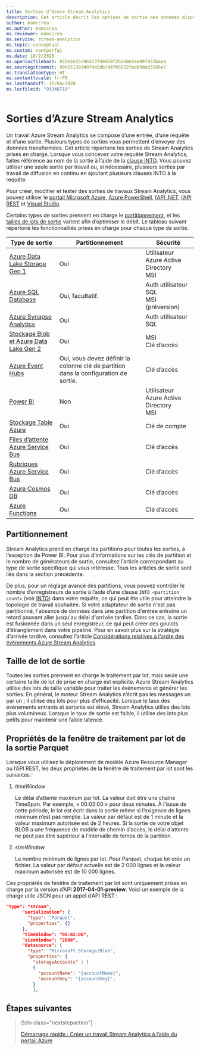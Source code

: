 ```yaml
---
title: Sorties d’Azure Stream Analytics
description: Cet article décrit les options de sortie des données disponibles pour Azure Stream Analytics.
author: mamccrea
ms.author: mamccrea
ms.reviewer: mamccrea
ms.service: stream-analytics
ms.topic: conceptual
ms.custom: contperfq1
ms.date: 10/2/2020
ms.openlocfilehash: 022e2e25c96473f49468f2bd48e5ee997933baea
ms.sourcegitcommit: 99955130348f9d2db7d4fb5032fad89dad3185e7
ms.translationtype: HT
ms.contentlocale: fr-FR
ms.lasthandoff: 11/04/2020
ms.locfileid: "93348710"
---
```

# <a name="outputs-from-azure-stream-analytics"></a>Sorties d’Azure Stream Analytics

Un travail Azure Stream Analytics se compose d’une entrée, d’une requête et d’une sortie. Plusieurs types de sorties vous permettent d’envoyer des données transformées. Cet article répertorie les sorties de Stream Analytics prises en charge. Lorsque vous concevez votre requête Stream Analytics, faites référence au nom de la sortie à l’aide de la [clause INTO](/stream-analytics-query/into-azure-stream-analytics). Vous pouvez utiliser une seule sortie par travail ou, si nécessaire, plusieurs sorties par travail de diffusion en continu en ajoutant plusieurs clauses INTO à la requête.

Pour créer, modifier et tester des sorties de travaux Stream Analytics, vous pouvez utiliser le [portail Microsoft Azure](stream-analytics-quick-create-portal.md#configure-job-output), [Azure PowerShell](stream-analytics-quick-create-powershell.md#configure-output-to-the-job), [l’API .NET](/dotnet/api/microsoft.azure.management.streamanalytics.ioutputsoperations), [l’API REST](/rest/api/streamanalytics/) et [Visual Studio](stream-analytics-quick-create-vs.md).

Certains types de sorties prennent en charge le [partitionnement](#partitioning), et les [tailles de lots de sortie](#output-batch-size) varient afin d’optimiser le débit. Le tableau suivant répertorie les fonctionnalités prises en charge pour chaque type de sortie.

| Type de sortie | Partitionnement | Sécurité | 
|-------------|--------------|----------|
|[Azure Data Lake Storage Gen 1](azure-data-lake-storage-gen1-output.md)|Oui|Utilisateur Azure Active Directory </br> MSI|
|[Azure SQL Database](sql-database-output.md)|Oui, facultatif.|Auth utilisateur SQL </br> MSI (préversion)|
|[Azure Synapse Analytics](azure-synapse-analytics-output.md)|Oui|Auth utilisateur SQL|
|[Stockage Blob et Azure Data Lake Gen 2](blob-storage-azure-data-lake-gen2-output.md)|Oui|MSI </br> Clé d’accès|
|[Azure Event Hubs](event-hubs-output.md)|Oui, vous devez définir la colonne clé de partition dans la configuration de sortie.|Clé d’accès|
|[Power BI](power-bi-output.md)|Non|Utilisateur Azure Active Directory </br> MSI|
|[Stockage Table Azure](table-storage-output.md)|Oui|Clé de compte|
|[Files d’attente Azure Service Bus](service-bus-queues-output.md)|Oui|Clé d’accès|
|[Rubriques Azure Service Bus](service-bus-topics-output.md)|Oui|Clé d’accès|
|[Azure Cosmos DB](azure-cosmos-db-output.md)|Oui|Clé d’accès|
|[Azure Functions](azure-functions-output.md)|Oui|Clé d’accès|

## <a name="partitioning"></a>Partitionnement

Stream Analytics prend en charge les partitions pour toutes les sorties, à l’exception de Power BI. Pour plus d’informations sur les clés de partition et le nombre de générateurs de sortie, consultez l’article correspondant au type de sortie spécifique qui vous intéresse. Tous les articles de sortie sont liés dans la section précédente.  

De plus, pour un réglage avancé des partitions, vous pouvez contrôler le nombre d’enregistreurs de sortie à l’aide d’une clause `INTO <partition count>` (voir [INTO](/stream-analytics-query/into-azure-stream-analytics#into-shard-count)) dans votre requête, ce qui peut ête utile pour atteindre la topologie de travail souhaitée. Si votre adaptateur de sortie n'est pas partitionné, l'absence de données dans une partition d'entrée entraîne un retard pouvant aller jusqu'au délai d'arrivée tardive. Dans ce cas, la sortie est fusionnée dans un seul enregistreur, ce qui peut créer des goulots d’étranglement dans votre pipeline. Pour en savoir plus sur la stratégie d’arrivée tardive, consultez l’article [Considérations relatives à l’ordre des événements Azure Stream Analytics](./stream-analytics-time-handling.md).

## <a name="output-batch-size"></a>Taille de lot de sortie

Toutes les sorties prennent en charge le traitement par lot, mais seule une certaine taille de lot de prise en charge est explicite. Azure Stream Analytics utilise des lots de taille variable pour traiter les événements et générer les sorties. En général, le moteur Stream Analytics n’écrit pas les messages un par un ; il utilise des lots pour plus d’efficacité. Lorsque le taux des événements entrants et sortants est élevé, Stream Analytics utilise des lots plus volumineux. Lorsque le taux de sortie est faible, il utilise des lots plus petits pour maintenir une faible latence.

## <a name="parquet-output-batching-window-properties"></a>Propriétés de la fenêtre de traitement par lot de la sortie Parquet

Lorsque vous utilisez le déploiement de modèle Azure Resource Manager ou l’API REST, les deux propriétés de la fenêtre de traitement par lot sont les suivantes :

1. *timeWindow*

   Le délai d’attente maximum par lot. La valeur doit être une chaîne TimeSpan. Par exemple, « 00:02:00 » pour deux minutes. À l’issue de cette période, le lot est écrit dans la sortie même si l’exigence de lignes minimum n’est pas remplie. La valeur par défaut est de 1 minute et la valeur maximum autorisée est de 2 heures. Si la sortie de votre objet BLOB a une fréquence de modèle de chemin d’accès, le délai d’attente ne peut pas être supérieur à l’intervalle de temps de la partition.

2. *sizeWindow*

   Le nombre minimum de lignes par lot. Pour Parquet, chaque lot crée un fichier. La valeur par défaut actuelle est de 2 000 lignes et la valeur maximum autorisée est de 10 000 lignes.

Ces propriétés de fenêtre de traitement par lot sont uniquement prises en charge par la version d’API **2017-04-01-preview**. Voici un exemple de la charge utile JSON pour un appel d’API REST :

```json
"type": "stream",
      "serialization": {
        "type": "Parquet",
        "properties": {}
      },
      "timeWindow": "00:02:00",
      "sizeWindow": "2000",
      "datasource": {
        "type": "Microsoft.Storage/Blob",
        "properties": {
          "storageAccounts" : [
          {
            "accountName": "{accountName}",
            "accountKey": "{accountKey}",
          }
          ],
```

## <a name="next-steps"></a>Étapes suivantes

> [!div class="nextstepaction"]
>
> [Démarrage rapide : Créer un travail Stream Analytics à l’aide du portail Azure](stream-analytics-quick-create-portal.md)

<!--Link references-->
[stream.analytics.developer.guide]: ../stream-analytics-developer-guide.md
[stream.analytics.scale.jobs]: stream-analytics-scale-jobs.md
[stream.analytics.introduction]: stream-analytics-introduction.md
[stream.analytics.get.started]: stream-analytics-real-time-fraud-detection.md
[stream.analytics.query.language.reference]: /stream-analytics-query/stream-analytics-query-language-reference
[stream.analytics.rest.api.reference]: /rest/api/streamanalytics/